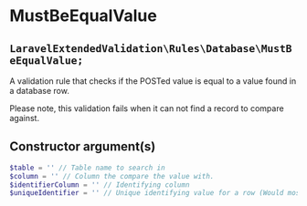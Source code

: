 # MustBeEqualValue
## `LaravelExtendedValidation\Rules\Database\MustBeEqualValue;`

A validation rule that checks if the POSTed value is equal to a value found in a database row.

Please note, this validation fails when it can not find a record to compare against.

## Constructor argument(s)

```php
$table = '' // Table name to search in
$column = '' // Column the compare the value with.
$identifierColumn = '' // Identifying column
$uniqueIdentifier = '' // Unique identifying value for a row (Would most likely be a primary key value)
```